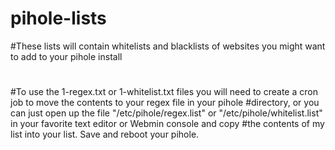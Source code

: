 # pihole-lists
#These lists will contain whitelists and blacklists of websites you might want to add to your pihole install
#
#To use the 1-regex.txt or 1-whitelist.txt files you will need to create a cron job to move the contents to your regex file in your pihole
#directory, or you can just open up the file "/etc/pihole/regex.list" or "/etc/pihole/whitelist.list" in your favorite text editor or Webmin console and copy
#the contents of my list into your list. Save and reboot your pihole.
